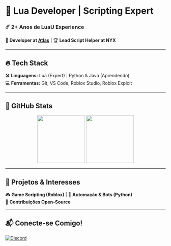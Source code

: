 # 🚀 **Lua Developer | Scripting Expert**  

### **☄️ 2+ Anos de LuaU Experience**  
🔹 **Developer at [Atlas](#)** | 🏆 **Lead Script Helper at NYX**  

---

## 🔥 **Tech Stack**  
🛠️ **Linguagens:** Lua (Expert) | Python & Java (Aprendendo)  
💻 **Ferramentas:** Git, VS Code, Roblox Studio, Roblox Exploit  

---

## 🌟 **GitHub Stats**  
<div align="center">  
  <img src="https://github-readme-stats.vercel.app/api?username=zFor3st&show_icons=true&count_private=true&theme=tokyonight&hide_title=true" height="150px"/>  
  <img src="https://github-readme-stats.vercel.app/api/top-langs/?username=zFor3st&layout=compact&theme=tokyonight" height="150px"/>  
</div>  

---

## 🎯 **Projetos & Interesses**  
🎮 **Game Scripting (Roblox)** | 🤖 **Automação & Bots (Python)**  
📜 **Contribuições Open-Source**  

---

## 📬 **Conecte-se Comigo!**  
[![Discord](https://img.shields.io/badge/Discord-ppppp87780h%23980488038742384680-7289DA?style=flat&logo=discord)](https://discord.com/users/980488038742384680)  

